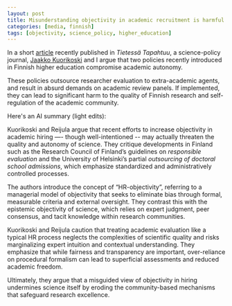 ```yaml
---
layout: post
title: Misunderstanding objectivity in academic recruitment is harmful to science
categories: [media, finnish]
tags: [objectivity, science_policy, higher_education]
---
```


In a short [article](https://www.tieteessatapahtuu.fi/numerot/2-2025/virheellinen-ymmarrys-rekrytoinnin-objektiivisuudesta-uhkaa-tiedetta) recently published in *Tietessä Tapahtuu*, a science-policy journal, [Jaakko Kuorikoski](https://jaakkokuorikoski.wordpress.com) and I argue that two policies recently introduced in Finnish higher education compromise academic autonomy. 

These policies outsource researcher evaluation to extra-academic agents, and result in absurd demands on academic review panels. If implemented, they can lead to significant harm to the quality of Finnish research and self-regulation of the academic community.

<!--more-->

Here's an AI summary (light edits): 

Kuorikoski and Reijula argue that recent efforts to increase objectivity in academic hiring —- though well-intentioned -- may actually threaten the quality and autonomy of science. They critique developments in Finland such as the Research Council of Finland’s guidelines on *responsible evaluation* and the University of Helsinki’s partial *outsourcing of doctoral school admissions*, which emphasize standardized and administratively controlled processes.

The authors introduce the concept of “HR-objectivity”, referring to a managerial model of objectivity that seeks to eliminate bias through formal, measurable criteria and external oversight. They contrast this with the epistemic objectivity of science, which relies on expert judgment, peer consensus, and tacit knowledge within research communities.

Kuorikoski and Reijula caution that treating academic evaluation like a typical HR process neglects the complexities of scientific quality and risks marginalizing expert intuition and contextual understanding. They emphasize that while fairness and transparency are important, over-reliance on procedural formalism can lead to superficial assessments and reduced academic freedom. 

Ultimately, they argue that a misguided view of objectivity in hiring undermines science itself by eroding the community-based mechanisms that safeguard research excellence.
